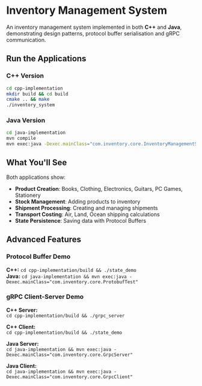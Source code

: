 # Inventory Management System

An inventory management system implemented in both **C++** and **Java**, demonstrating design patterns, protocol buffer serialisation and gRPC communication.

## Run the Applications

### C++ Version
```bash
cd cpp-implementation
mkdir build && cd build
cmake .. && make
./inventory_system
```

### Java Version
```bash
cd java-implementation
mvn compile
mvn exec:java -Dexec.mainClass="com.inventory.core.InventoryManagementSystem"
```

## What You'll See

Both applications show:
- **Product Creation**: Books, Clothing, Electronics, Guitars, PC Games, Stationery
- **Stock Management**: Adding products to inventory
- **Shipment Processing**: Creating and managing shipments
- **Transport Costing**: Air, Land, Ocean shipping calculations
- **State Persistence**: Saving data with Protocol Buffers

## Advanced Features

### Protocol Buffer Demo
**C++:** `cd cpp-implementation/build && ./state_demo`  
**Java:** `cd java-implementation && mvn exec:java -Dexec.mainClass="com.inventory.core.ProtobufTest"`

### gRPC Client-Server Demo

**C++ Server:**  
`cd cpp-implementation/build && ./grpc_server`

**C++ Client:**  
`cd cpp-implementation/build && ./state_demo`

**Java Server:**  
`cd java-implementation && mvn exec:java -Dexec.mainClass="com.inventory.core.GrpcServer"`

**Java Client:**  
`cd java-implementation && mvn exec:java -Dexec.mainClass="com.inventory.core.GrpcClient"`


